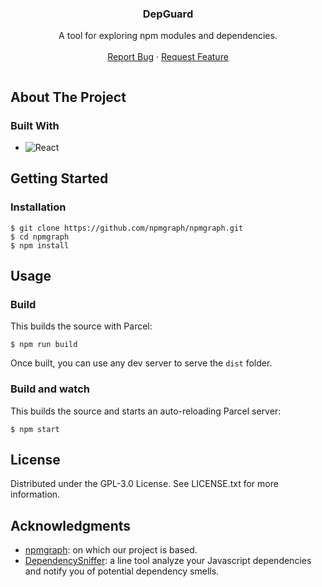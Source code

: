 <div style="align-content: center">

<h3 style="text-align: center"> DepGuard </h3>

  <p style="text-align: center">
    A tool for exploring npm modules and dependencies.
    <br />
    <br />
    <a href="https://github.com/Zerokei/DepGuard/issue">Report Bug</a>
    ·
    <a href="https://github.com/Zerokei/DepGuard/issue">Request Feature</a>
  </p>
</div>

## About The Project

### Built With

- ![React](https://img.shields.io/badge/React-20232A?style=for-the-badge&logo=react&logoColor=61DAFB)

## Getting Started

### Installation

```shell
$ git clone https://github.com/npmgraph/npmgraph.git
$ cd npmgraph
$ npm install
```


## Usage

### Build

This builds the source with Parcel:

```shell
$ npm run build
```

Once built, you can use any dev server to serve the `dist` folder.

### Build and watch

This builds the source and starts an auto-reloading Parcel server:

```shell
$ npm start
```

## License

Distributed under the GPL-3.0 License. See LICENSE.txt for more information.

## Acknowledgments

- [npmgraph](https://github.com/npmgraph/npmgraph): on which our project is based.
- [DependencySniffer](https://github.com/abbasjavan/DependencySniffer): a line tool analyze your Javascript dependencies and notify you of potential dependency smells.
